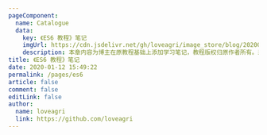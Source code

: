 ```yaml
---
pageComponent: 
  name: Catalogue
  data: 
    key: 《ES6 教程》笔记
    imgUrl: https://cdn.jsdelivr.net/gh/loveagri/image_store/blog/20200112160453.png
    description: 本章内容为博主在原教程基础上添加学习笔记，教程版权归原作者所有。来源：<a href='https://es6.ruanyifeng.com/' target='_blank'>ES6教程</a>
title: 《ES6 教程》笔记
date: 2020-01-12 15:49:22
permalink: /pages/es6
article: false
comment: false
editLink: false
author: 
  name: loveagri
  link: https://github.com/loveagri
---
```

